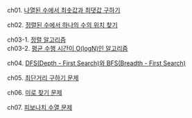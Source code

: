 ch01. [나열된 수에서 최솟값과 최댓값 구하기](https://github.com/1010hy/algorithm/tree/main/Ch08/src/ch01)  

ch02. [정렬된 수에서 하나의 수의 위치 찾기](https://github.com/1010hy/algorithm/tree/main/Ch08/src/ch02)  

ch03-1. [정렬 알고리즘](https://github.com/1010hy/algorithm/blob/main/Ch08/src/ch03/README_InsertSort.md)  
ch03-2. [평균 수행 시간이 O(logN)인 알고리즘](https://github.com/1010hy/algorithm/blob/main/Ch08/src/ch03/README_HeapSort.md)  

ch04. [DFS(Depth - First Search)와 BFS(Breadth - First Search)](https://github.com/1010hy/algorithm/tree/main/Ch08/src/ch04)  

ch05. [최단거리 구하기 문제](https://github.com/1010hy/algorithm/tree/main/Ch08/src/ch05)  

ch06. [미로 찾기 문제](https://github.com/1010hy/algorithm/tree/main/Ch08/src/ch06)  

ch07. [피보나치 수열 문제](https://github.com/1010hy/algorithm/tree/main/Ch08/src/ch07)

